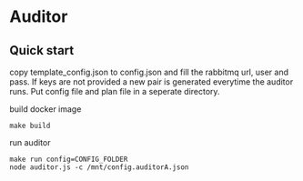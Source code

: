 # Auditor

## Quick start
copy template_config.json to config.json and fill the rabbitmq url, user and pass. 
If keys are not provided a new pair is generated everytime the auditor runs.
Put config file and plan file in a seperate directory.

build docker image

```
make build
```

run auditor
```
make run config=CONFIG_FOLDER
node auditor.js -c /mnt/config.auditorA.json 
```


